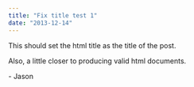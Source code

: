 ```yaml
---
title: "Fix title test 1"
date: "2013-12-14"
---
```


<div class="content">
<p>This should set the html title as the title of the post.</p>
<p>Also, a little closer to producing valid html documents.</p>
<p>- Jason</p>
</div>
